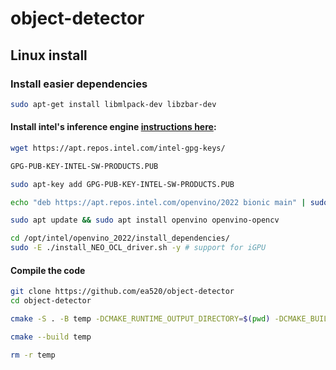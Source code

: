 # object-detector
## Linux install
### Install easier dependencies
```bash
sudo apt-get install libmlpack-dev libzbar-dev
```
#### Install intel's inference engine [instructions here](https://docs.openvino.ai/2022.1/openvino_docs_install_guides_installing_openvino_apt.html):
 ```bash
wget https://apt.repos.intel.com/intel-gpg-keys/
```
```bash
GPG-PUB-KEY-INTEL-SW-PRODUCTS.PUB
```
```bash
sudo apt-key add GPG-PUB-KEY-INTEL-SW-PRODUCTS.PUB
```
```bash
echo "deb https://apt.repos.intel.com/openvino/2022 bionic main" | sudo tee /etc/apt/sources.list.d/intel-openvino-2022.list
```
```bash
sudo apt update && sudo apt install openvino openvino-opencv 
```
```bash
cd /opt/intel/openvino_2022/install_dependencies/
sudo -E ./install_NEO_OCL_driver.sh -y # support for iGPU
```

#### Compile the code
```bash
git clone https://github.com/ea520/object-detector
cd object-detector
```
```bash
cmake -S . -B temp -DCMAKE_RUNTIME_OUTPUT_DIRECTORY=$(pwd) -DCMAKE_BUILD_TYPE=release
```
```bash
cmake --build temp
```
```bash
rm -r temp
```
